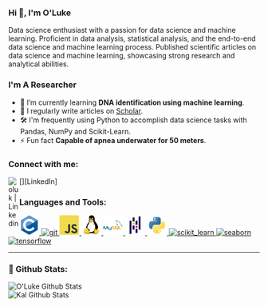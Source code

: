 ### Hi 👋, I'm O'Luke

Data science enthusiast with a passion for data science and machine learning. Proficient in data analysis, statistical analysis, and the end-to-end data science and machine learning process. Published scientific articles on data science and machine learning, showcasing strong research and analytical abilities.

### I'm A Researcher

- 🌱 I’m currently learning **DNA identification using machine learning**.
- 📝 I regularly write articles on [Scholar](https://scholar.google.com/citations?user=BytuPMsAAAAJ&hl=en).
- 🛠️ I'm frequently using Python to accomplish data science tasks with Pandas, NumPy and Scikit-Learn.
- ⚡ Fun fact **Capable of apnea underwater for 50 meters**.

### Connect with me:

[<img align="left" alt="oluk | Linkedin" width="22px" src="https://cdn.jsdelivr.net/npm/simple-icons@v4/icons/linkedin.svg">][LinkedIn]

<h3 align="left">Languages and Tools:</h3>
<p align="left"> <a href="https://www.cprogramming.com/" target="_blank" rel="noreferrer"> <img src="https://raw.githubusercontent.com/devicons/devicon/master/icons/c/c-original.svg" alt="c" width="40" height="40"/> </a> <a href="https://git-scm.com/" target="_blank" rel="noreferrer"> <img src="https://www.vectorlogo.zone/logos/git-scm/git-scm-icon.svg" alt="git" width="40" height="40"/> </a> <a href="https://developer.mozilla.org/en-US/docs/Web/JavaScript" target="_blank" rel="noreferrer"> <img src="https://raw.githubusercontent.com/devicons/devicon/master/icons/javascript/javascript-original.svg" alt="javascript" width="40" height="40"/> </a> <a href="https://www.linux.org/" target="_blank" rel="noreferrer"> <img src="https://raw.githubusercontent.com/devicons/devicon/master/icons/linux/linux-original.svg" alt="linux" width="40" height="40"/> </a> <a href="https://www.mysql.com/" target="_blank" rel="noreferrer"> <img src="https://raw.githubusercontent.com/devicons/devicon/master/icons/mysql/mysql-original-wordmark.svg" alt="mysql" width="40" height="40"/> </a> <a href="https://pandas.pydata.org/" target="_blank" rel="noreferrer"> <img src="https://raw.githubusercontent.com/devicons/devicon/2ae2a900d2f041da66e950e4d48052658d850630/icons/pandas/pandas-original.svg" alt="pandas" width="40" height="40"/> </a> <a href="https://www.python.org" target="_blank" rel="noreferrer"> <img src="https://raw.githubusercontent.com/devicons/devicon/master/icons/python/python-original.svg" alt="python" width="40" height="40"/> </a> <a href="https://scikit-learn.org/" target="_blank" rel="noreferrer"> <img src="https://upload.wikimedia.org/wikipedia/commons/0/05/Scikit_learn_logo_small.svg" alt="scikit_learn" width="40" height="40"/> </a> <a href="https://seaborn.pydata.org/" target="_blank" rel="noreferrer"> <img src="https://seaborn.pydata.org/_images/logo-mark-lightbg.svg" alt="seaborn" width="40" height="40"/> </a> <a href="https://www.tensorflow.org" target="_blank" rel="noreferrer"> <img src="https://www.vectorlogo.zone/logos/tensorflow/tensorflow-icon.svg" alt="tensorflow" width="40" height="40"/> </a> </p>

---
### 🌟 Github Stats:

<img align="left" alt="O'Luke Github Stats" src="https://github-readme-stats.vercel.app/api?username=oluke&show_icons=true&theme=tokyonight">

<br/>

<img align="left" alt="Kal Github Stats" src="https://github-readme-stats.vercel.app/api/top-langs/?username=oluke&layout=compact&theme=tokyonight">
